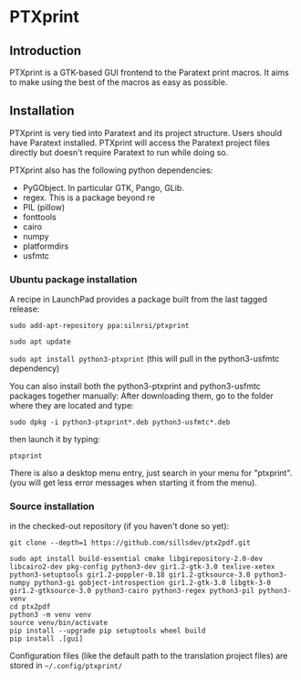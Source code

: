 # PTXprint

## Introduction

PTXprint is a GTK-based GUI frontend to the Paratext print macros. It aims to make
using the best of the macros as easy as possible.

## Installation

PTXprint is very tied into Paratext and its project structure. Users should have
Paratext installed. PTXprint will access the Paratext project files directly but doesn't require Paratext to run while doing so.

PTXprint also has the following python dependencies:

- PyGObject. In particular GTK, Pango, GLib.
- regex. This is a package beyond re
- PIL (pillow)
- fonttools
- cairo
- numpy
- platformdirs
- usfmtc

### Ubuntu package installation

A recipe in LaunchPad provides a package built from the last tagged release:

`sudo add-apt-repository ppa:silnrsi/ptxprint`

`sudo apt update`

`sudo apt install python3-ptxprint`
(this will pull in the python3-usfmtc dependency)

You can also install both the python3-ptxprint and python3-usfmtc packages together manually:
After downloading them, go to the folder where they are located and type:

`sudo dpkg -i python3-ptxprint*.deb python3-usfmtc*.deb`

then launch it by typing:

`ptxprint`

There is also a desktop menu entry, just search in your menu for "ptxprint".
(you will get less error messages when starting it from the menu).

### Source installation

in the checked-out repository (if you haven't done so yet):

`git clone --depth=1 https://github.com/sillsdev/ptx2pdf.git`

```
sudo apt install build-essential cmake libgirepository-2.0-dev libcairo2-dev pkg-config python3-dev gir1.2-gtk-3.0 texlive-xetex python3-setuptools gir1.2-poppler-0.18 gir1.2-gtksource-3.0 python3-numpy python3-gi gobject-introspection gir1.2-gtk-3.0 libgtk-3-0 gir1.2-gtksource-3.0 python3-cairo python3-regex python3-pil python3-venv
cd ptx2pdf
python3 -m venv venv
source venv/bin/activate
pip install --upgrade pip setuptools wheel build
pip install .[gui]
```

Configuration files (like the default path to the translation project files) are stored in `~/.config/ptxprint/`

